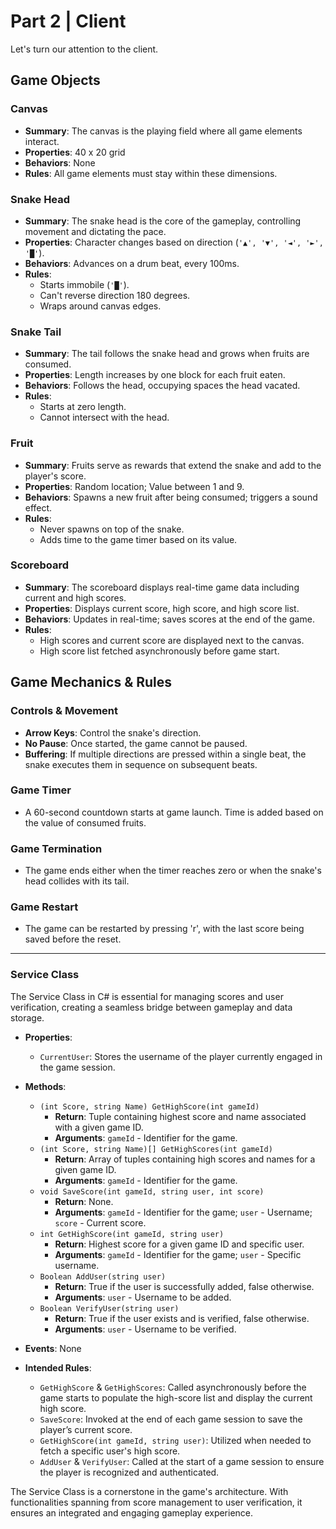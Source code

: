 
# Part 2 | Client

Let's turn our attention to the client. 

## Game Objects

### **Canvas**
- **Summary**: The canvas is the playing field where all game elements interact.
- **Properties**: 40 x 20 grid
- **Behaviors**: None
- **Rules**: All game elements must stay within these dimensions.

### **Snake Head**
- **Summary**: The snake head is the core of the gameplay, controlling movement and dictating the pace.
- **Properties**: Character changes based on direction (`'▲', '▼', '◄', '►', '█'`).
- **Behaviors**: Advances on a drum beat, every 100ms.
- **Rules**: 
  - Starts immobile (`'█'`).
  - Can't reverse direction 180 degrees.
  - Wraps around canvas edges.

### **Snake Tail**
- **Summary**: The tail follows the snake head and grows when fruits are consumed.
- **Properties**: Length increases by one block for each fruit eaten.
- **Behaviors**: Follows the head, occupying spaces the head vacated.
- **Rules**: 
  - Starts at zero length.
  - Cannot intersect with the head.

### **Fruit**
- **Summary**: Fruits serve as rewards that extend the snake and add to the player's score.
- **Properties**: Random location; Value between 1 and 9.
- **Behaviors**: Spawns a new fruit after being consumed; triggers a sound effect.
- **Rules**: 
  - Never spawns on top of the snake.
  - Adds time to the game timer based on its value.

### **Scoreboard**
- **Summary**: The scoreboard displays real-time game data including current and high scores.
- **Properties**: Displays current score, high score, and high score list.
- **Behaviors**: Updates in real-time; saves scores at the end of the game.
- **Rules**: 
  - High scores and current score are displayed next to the canvas.
  - High score list fetched asynchronously before game start.

## Game Mechanics & Rules

### **Controls & Movement**
- **Arrow Keys**: Control the snake's direction.
- **No Pause**: Once started, the game cannot be paused.
- **Buffering**: If multiple directions are pressed within a single beat, the snake executes them in sequence on subsequent beats.

### **Game Timer**
- A 60-second countdown starts at game launch. Time is added based on the value of consumed fruits.

### **Game Termination**
- The game ends either when the timer reaches zero or when the snake's head collides with its tail.

### **Game Restart**
- The game can be restarted by pressing 'r', with the last score being saved before the reset.

---

### **Service Class**
The Service Class in C# is essential for managing scores and user verification, creating a seamless bridge between gameplay and data storage.

- **Properties**: 
  - `CurrentUser`: Stores the username of the player currently engaged in the game session.

- **Methods**: 
  - `(int Score, string Name) GetHighScore(int gameId)`
    - **Return**: Tuple containing highest score and name associated with a given game ID.
    - **Arguments**: `gameId` - Identifier for the game.
  - `(int Score, string Name)[] GetHighScores(int gameId)`
    - **Return**: Array of tuples containing high scores and names for a given game ID.
    - **Arguments**: `gameId` - Identifier for the game.
  - `void SaveScore(int gameId, string user, int score)`
    - **Return**: None.
    - **Arguments**: `gameId` - Identifier for the game; `user` - Username; `score` - Current score.
  - `int GetHighScore(int gameId, string user)`
    - **Return**: Highest score for a given game ID and specific user.
    - **Arguments**: `gameId` - Identifier for the game; `user` - Specific username.
  - `Boolean AddUser(string user)`
    - **Return**: True if the user is successfully added, false otherwise.
    - **Arguments**: `user` - Username to be added.
  - `Boolean VerifyUser(string user)`
    - **Return**: True if the user exists and is verified, false otherwise.
    - **Arguments**: `user` - Username to be verified.

- **Events**: None

- **Intended Rules**: 
  - `GetHighScore` & `GetHighScores`: Called asynchronously before the game starts to populate the high-score list and display the current high score.
  - `SaveScore`: Invoked at the end of each game session to save the player’s current score.
  - `GetHighScore(int gameId, string user)`: Utilized when needed to fetch a specific user's high score.
  - `AddUser` & `VerifyUser`: Called at the start of a game session to ensure the player is recognized and authenticated.

The Service Class is a cornerstone in the game's architecture. With functionalities spanning from score management to user verification, it ensures an integrated and engaging gameplay experience.